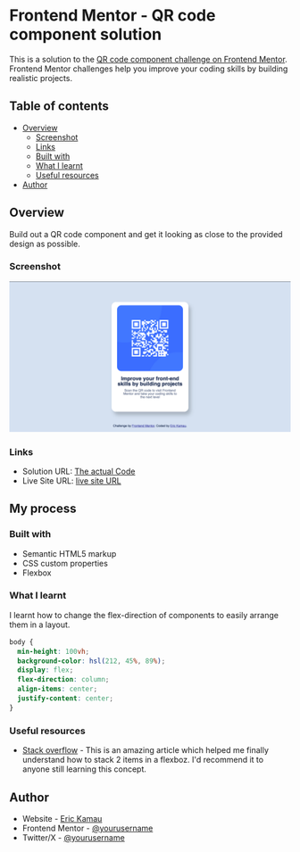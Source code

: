 # Frontend Mentor - QR code component solution

This is a solution to the [QR code component challenge on Frontend Mentor](https://www.frontendmentor.io/challenges/qr-code-component-iux_sIO_H). Frontend Mentor challenges help you improve your coding skills by building realistic projects.

## Table of contents

- [Overview](#overview)
  - [Screenshot](#screenshot)
  - [Links](#links)
  - [Built with](#built-with)
  - [What I learnt](#what-i-learnt)
  - [Useful resources](#useful-resources)
- [Author](#author)

## Overview

Build out a QR code component and get it looking as close to the provided design as possible.

### Screenshot

![](./images/qr-code-screenshot.png)

### Links

- Solution URL: [The actual Code](https://github.com/kamauEr/qr-code-component)
- Live Site URL: [live site URL](https://kamauer.github.io/qr-code-component)

## My process

### Built with

- Semantic HTML5 markup
- CSS custom properties
- Flexbox

### What I learnt

I learnt how to change the flex-direction of components to easily arrange them in a layout.

```css
body {
  min-height: 100vh;
  background-color: hsl(212, 45%, 89%);
  display: flex;
  flex-direction: column;
  align-items: center;
  justify-content: center;
}
```

### Useful resources

- [Stack overflow](https://stackoverflow.com/questions/71175792/how-do-i-center-and-stack-2-items-in-a-flexbox) - This is an amazing article which helped me finally understand how to stack 2 items in a flexboz. I'd recommend it to anyone still learning this concept.

## Author

- Website - [Eric Kamau](https://github.com/kamauEr)
- Frontend Mentor - [@yourusername](https://www.frontendmentor.io/profile/kamauEr)
- Twitter/X - [@yourusername](https://www.x.com/erico_Kamau)
